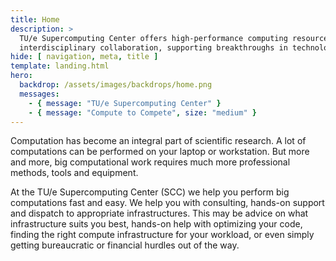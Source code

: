 ```yaml
---
title: Home
description: >
  TU/e Supercomputing Center offers high-performance computing resources for advanced research, data analysis, and 
  interdisciplinary collaboration, supporting breakthroughs in technology and science.
hide: [ navigation, meta, title ]
template: landing.html
hero:
  backdrop: /assets/images/backdrops/home.png
  messages:
    - { message: "TU/e Supercomputing Center" }
    - { message: "Compute to Compete", size: "medium" }
---
```


Computation has become an integral part of scientific research. A lot of computations can be performed on your laptop or
workstation. But more and more, big computational work requires much more professional methods, tools and equipment.

At the TU/e Supercomputing Center (SCC) we help you perform big computations fast and easy. We help you with consulting,
hands-on support and dispatch to appropriate infrastructures. This may be advice on what infrastructure suits you best,
hands-on help with optimizing your code, finding the right compute infrastructure for your workload, or even simply
getting bureaucratic or financial hurdles out of the way.
